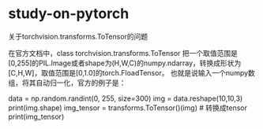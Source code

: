 # study-on-pytorch
关于torchvision.transforms.ToTensor的问题


在官方文档中，class torchvision.transforms.ToTensor
把一个取值范围是[0,255]的PIL.Image或者shape为(H,W,C)的numpy.ndarray，转换成形状为[C,H,W]，取值范围是[0,1.0]的torch.FloadTensor。
也就是说输入一个numpy数组，将其自动归一化，官方的例子是：

data = np.random.randint(0, 255, size=300)
img = data.reshape(10,10,3)
print(img.shape)
img_tensor = transforms.ToTensor()(img) # 转换成tensor
print(img_tensor)


